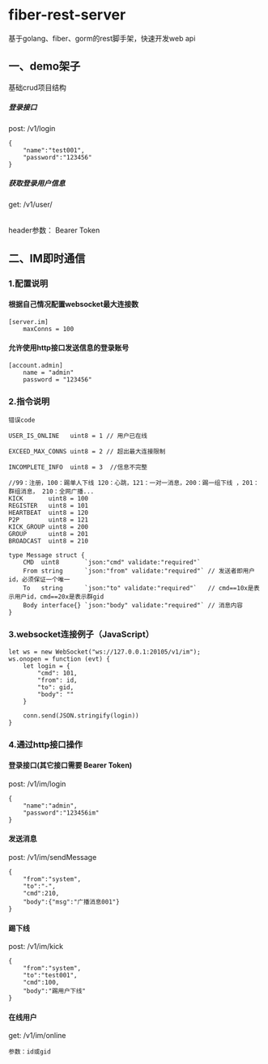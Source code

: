 # fiber-rest-server
基于golang、fiber、gorm的rest脚手架，快速开发web api

## 一、demo架子
基础crud项目结构
##### 登录接口
post: /v1/login
```
{
    "name":"test001",
    "password":"123456"
}
```

##### 获取登录用户信息
get: /v1/user/
######
header参数： Bearer Token

## 二、IM即时通信
### 1.配置说明
#### 根据自己情况配置websocket最大连接数
```
[server.im] 
    maxConns = 100
```
#### 允许使用http接口发送信息的登录账号
```
[account.admin]
    name = "admin"
    password = "123456"
``` 

### 2.指令说明
```
错误code

USER_IS_ONLINE   uint8 = 1 // 用户已在线

EXCEED_MAX_CONNS uint8 = 2 // 超出最大连接限制

INCOMPLETE_INFO  uint8 = 3  //信息不完整

```
```
//99：注册，100：踢单人下线 120：心跳，121：一对一消息，200：踢一组下线 ，201：群组消息， 210：全网广播...
KICK       uint8 = 100
REGISTER   uint8 = 101
HEARTBEAT  uint8 = 120
P2P        uint8 = 121
KICK_GROUP uint8 = 200
GROUP      uint8 = 201
BROADCAST  uint8 = 210
```
```
type Message struct {
    CMD  uint8       `json:"cmd" validate:"required"`
    From string      `json:"from" validate:"required"` // 发送者即用户id，必须保证一个唯一
    To   string      `json:"to" validate:"required"`   // cmd==10x是表示用户id，cmd==20x是表示群gid
    Body interface{} `json:"body" validate:"required"` // 消息内容
}
```
### 3.websocket连接例子（JavaScript）
```
let ws = new WebSocket("ws://127.0.0.1:20105/v1/im");
ws.onopen = function (evt) {
    let login = {
        "cmd": 101,
        "from": id,
        "to": gid,
        "body": ""
    }

    conn.send(JSON.stringify(login))
}
```

### 4.通过http接口操作

#### 登录接口(其它接口需要 Bearer Token)
post: /v1/im/login
```
{
    "name":"admin",
    "password":"123456im"
}
```
#### 发送消息
post: /v1/im/sendMessage
```
{
    "from":"system",
    "to":"-",
    "cmd":210,
    "body":{"msg":"广播消息001"}
}
```

#### 踢下线
post: /v1/im/kick
```
{
    "from":"system",
    "to":"test001",
    "cmd":100,
    "body":"踢用户下线"
}
```

#### 在线用户
get: /v1/im/online
```
参数：id或gid
```